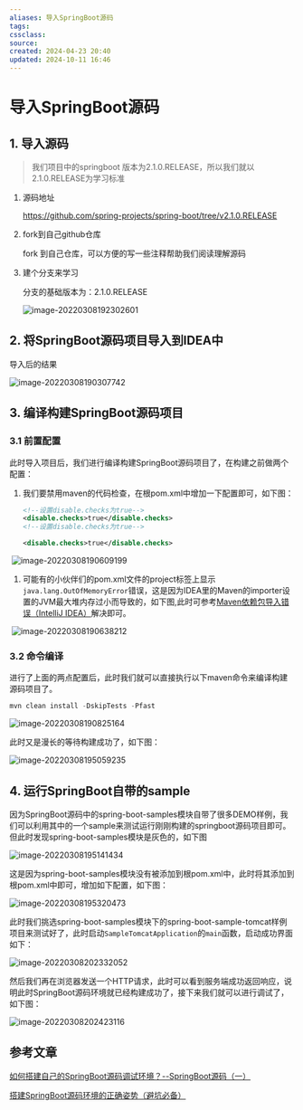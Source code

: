 ```yaml
---
aliases: 导入SpringBoot源码
tags: 
cssclass: 
source: 
created: 2024-04-23 20:40
updated: 2024-10-11 16:46
---
```

# 导入SpringBoot源码

## 1. 导入源码

>我们项目中的springboot 版本为2.1.0.RELEASE，所以我们就以2.1.0.RELEASE为学习标准

1. 源码地址

   https://github.com/spring-projects/spring-boot/tree/v2.1.0.RELEASE

2. fork到自己github仓库

   fork 到自己仓库，可以方便的写一些注释帮助我们阅读理解源码

3. 建个分支来学习

   分支的基础版本为：2.1.0.RELEASE

   ![image-20220308192302601](https://raw.githubusercontent.com/MrJackC/PicGoImages/main/other/202404232206965.png)

## 2. 将SpringBoot源码项目导入到IDEA中

导入后的结果

![image-20220308190307742](https://raw.githubusercontent.com/MrJackC/PicGoImages/main/other/202404232206027.png)

## 3. 编译构建SpringBoot源码项目

### 3.1 前置配置

此时导入项目后，我们进行编译构建SpringBoot源码项目了，在构建之前做两个配置：

1. 我们要禁用maven的代码检查，在根pom.xml中增加一下配置即可，如下图：

   ``` xml
   <!--设置disable.checks为true-->		
   <disable.checks>true</disable.checks>
   <!--设置disable.checks为true-->

   <disable.checks>true</disable.checks>
   ```

​	![image-20220308190609199](https://raw.githubusercontent.com/MrJackC/PicGoImages/main/other/202404232206050.png)

1. 可能有的小伙伴们的pom.xml文件的project标签上显示`java.lang.OutOfMemoryError`错误，这是因为IDEA里的Maven的importer设置的JVM最大堆内存过小而导致的，如下图,此时可参考[Maven依赖包导入错误（IntelliJ IDEA）](https://blog.csdn.net/w605283073/article/details/85107497)解决即可。

​	![image-20220308190638212](https://raw.githubusercontent.com/MrJackC/PicGoImages/main/other/202404232206078.png)

### 3.2 命令编译

进行了上面的两点配置后，此时我们就可以直接执行以下maven命令来编译构建源码项目了。

```js
mvn clean install -DskipTests -Pfast
```

![image-20220308190825164](https://raw.githubusercontent.com/MrJackC/PicGoImages/main/other/202404232206111.png)

此时又是漫长的等待构建成功了，如下图：

![image-20220308195059235](https://raw.githubusercontent.com/MrJackC/PicGoImages/main/other/202404232206138.png)

## 4. 运行SpringBoot自带的sample

因为SpringBoot源码中的spring-boot-samples模块自带了很多DEMO样例，我们可以利用其中的一个sample来测试运行刚刚构建的springboot源码项目即可。但此时发现spring-boot-samples模块是灰色的，如下图

![image-20220308195141434](https://raw.githubusercontent.com/MrJackC/PicGoImages/main/other/202404232206166.png)

这是因为spring-boot-samples模块没有被添加到根pom.xml中，此时将其添加到根pom.xml中即可，增加如下配置，如下图：

![image-20220308195320473](https://raw.githubusercontent.com/MrJackC/PicGoImages/main/other/202404232206190.png)

此时我们挑选spring-boot-samples模块下的spring-boot-sample-tomcat样例项目来测试好了，此时启动`SampleTomcatApplication`的`main`函数，启动成功界面如下：

![image-20220308202332052](https://raw.githubusercontent.com/MrJackC/PicGoImages/main/other/202404232206211.png)

然后我们再在浏览器发送一个HTTP请求，此时可以看到服务端成功返回响应，说明此时SpringBoot源码环境就已经构建成功了，接下来我们就可以进行调试了，如下图：

![image-20220308202423116](https://raw.githubusercontent.com/MrJackC/PicGoImages/main/other/202404232206241.png)

## 参考文章

[如何搭建自己的SpringBoot源码调试环境？--SpringBoot源码（一）](https://cloud.tencent.com/developer/article/1595465)

[搭建SpringBoot源码环境的正确姿势（避坑必备）](https://blog.csdn.net/w605283073/article/details/85106902)
